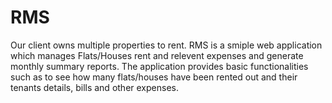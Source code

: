# RMS
Our client owns multiple properties to rent.
RMS is a smiple web application which manages Flats/Houses rent and relevent expenses and generate monthly summary reports. 
The application provides basic functionalities such as to see how many flats/houses have been rented out and their tenants details, bills and other expenses.

